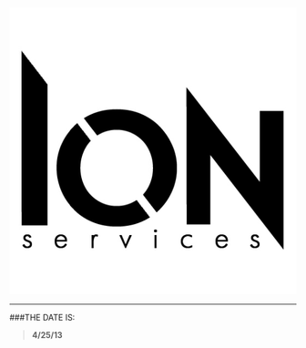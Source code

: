 
![alt text](https://github.com/WulfyWulf/ION/blob/master/ion.png "ION Security Services")
***
###THE DATE IS:
>**4/25/13**
